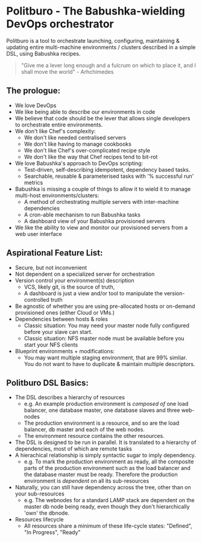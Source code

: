 Politburo - The Babushka-wielding DevOps orchestrator
=====================================================================

Politburo is a tool to orchestrate launching, configuring, maintaining & 
updating entire multi-machine environments / clusters described in a 
simple DSL, using Babushka recipes.

> "Give me a lever long enough and a fulcrum on which to place it, 
> and I shall move the world" - Arhchimedes

The prologue:
-------------

* We love DevOps
* We like being able to describe our environments in code
* We believe that code should be the lever that allows single
  developers to orchestrate entire environments.
* We don't like Chef's complexity:
  * We don't like needed centralised servers
  * We don't like having to manage cookbooks
  * We don't like Chef's over-complicated recipe style 
  * We don't like the way that Chef recipes tend to bit-rot
* We love Babushka's approach to DevOps scripting:
  * Test-driven, self-describing idempotent, dependency based tasks.
  * Searchable, reusable & parameterised tasks with 
    '% successful run' metrics
* Babushka is missing a couple of things to allow it to wield it to
  manage multi-host environments/clusters:
  * A method of orchestrating multiple servers with inter-machine dependencies
  * A cron-able mechanism to run Babushka tasks
  * A dashboard view of your Babushka provisioned servers
* We like the ability to view and monitor our provisioned servers 
  from a web user interface

Aspirational Feature List:
--------------------------

* Secure, but not inconvenient
* Not dependent on a specialized server for orchestration
* Version control your environment(s) description
  * VCS, likely git, is the source of truth, 
  * A dashboard is just a view and/or tool to manipulate the 
    version-controlled truth
* Be agnostic of whether you are using pre-allocated hosts or 
  on-demand provisioned ones (either Cloud or VMs.)
* Dependencies between hosts & roles 
  * Classic situation: You may need your master node fully 
    configured before your slave can start.
  * Classic situation: NFS master node must be available before 
    you start your NFS clients
* Blueprint environments + modifications:
  * You may want multiple staging environment, that are 99% simliar.
    You do not want to have to duplicate & maintain multiple descriptors.

Politburo DSL Basics:
---------------------

* The DSL describes a hierarchy of resources
  * e.g. An example production environment is _composed of_ one load 
    balancer, one database master, one database slaves and three web-nodes
  * The production environment is a resource, and so are the load balancer, 
    db master and each of the web nodes. 
  * The environment resource contains the other resources.
* The DSL is designed to be run in parallel. It is translated to
  a hierarchy of dependencies, most of which are remote tasks
* A hierachical relationship is simply syntactic sugar to imply dependency.
  * e.g. To mark the production environment as ready, all the composite 
    parts of the production environment such as the load balancer and 
    the database master must be ready. Therefore the production 
    environment is _dependent_ on all its sub-resources
* Naturally, you can still have dependency across the tree, other than on 
  your sub-resources
  * e.g. The webnodes for a standard LAMP stack are dependent on the master 
    db node being ready, even though they don't hierarchically 'own' the dbnode. 
* Resources lifecycle
  * All resources share a minimum of these life-cycle states: "Defined", "In Progress", "Ready"

